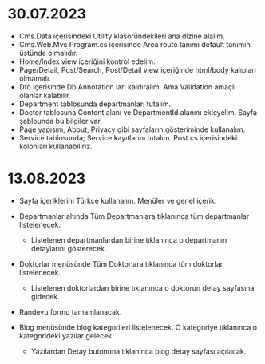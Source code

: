 # 30.07.2023

- Cms.Data içerisindeki Utility klasöründekileri ana dizine alalım.
- Cms.Web.Mvc Program.cs içerisinde Area route tanımı default tanımın üstünde olmalıdır.
- Home/Index view içeriğini kontrol edelim.
- Page/Detail, Post/Search, Post/Detail view içeriğinde html/body kalıpları olmamalı.
- Dto içerisinde Db Annotation ları kaldıralım. Ama Validation amaçlı olanlar kalabilir.
- Department tablosunda departmanları tutalım.
- Doctor tablosuna Content alanı ve DepartmentId alanını ekleyelim. Sayfa şablounda bu bilgiler var.
- Page yapısını; About, Privacy gibi sayfaların gösteriminde kullanalım.
- Service tablosunda; Service kayıtlarını tutalım. Post.cs içerisindeki kolonları kullanabiliriz.

# 13.08.2023

- Sayfa içeriklerini Türkçe kullanalım. Menüler ve genel içerik.
- Departmanlar altında Tüm Departmanlara tıklanınca tüm departmanlar listelenecek.
    - Listelenen departmanlardan birine tıklanınca o departmanın detaylarını gösterecek.
- Doktorlar menüsünde Tüm Doktorlara tıklanınca tüm doktorlar listelenecek.
    - Listelenen doktorlardan birine tıklanınca o doktorun detay sayfasına gidecek.

- Randevu formu tamamlanacak.

- Blog menüsünde blog kategorileri listelenecek. O kategoriye tıklanınca o kategorideki yazılar gelecek. 
    - Yazılardan Detay butonuna tıklanınca blog detay sayfası açılacak.